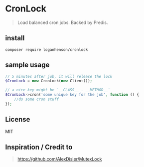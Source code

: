 # CronLock

> Load balanced cron jobs. Backed by Predis.

## install
```
composer require loganhenson/cronlock
```

## sample usage

```php
// 5 minutes after job, it will release the lock
$CronLock = new CronLock(new Client());

// a nice key might be `__CLASS__ . __METHOD__`
$CronLock->cron('some unique key for the job', function () {
	//do some cron stuff
});
```

## License

MIT

## Inspiration / Credit to

> https://github.com/AlexDisler/MutexLock
